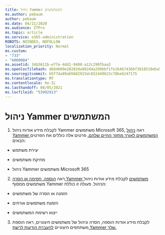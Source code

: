 ```yaml
---
title: ניהול Yammer המשתמשים
ms.author: pebaum
author: pebaum
ms.date: 04/21/2020
ms.audience: ITPro
ms.topic: article
ms.service: o365-administration
ROBOTS: NOINDEX, NOFOLLOW
localization_priority: Normal
ms.custom:
- "733"
- "6000004"
ms.assetid: 34b5611b-e77e-4dd1-9480-a12c190fbaa3
ms.openlocfilehash: db84609e28283da902d4a299bbf1fe164b74366f3818510eba5f10d2ebbdf4f0
ms.sourcegitcommit: b5f7da89a650d2915dc652449623c78be6247175
ms.translationtype: MT
ms.contentlocale: he-IL
ms.lasthandoff: 08/05/2021
ms.locfileid: "53992913"
---
```

# <a name="managing-yammer-users"></a>ניהול Yammer המשתמשים

1. לקבלת מידע אודות ניהול Yammer משתמשים Microsoft 365, ראה [ניהול Yammer המשתמשים לאורך מחזור החיים שלהם.](https://docs.microsoft.com/yammer/manage-yammer-users/manage-users-across-their-lifecycle) פרטים אלה כוללים את הפרטים הבאים:

  - יצירת משתמש

  - מחיקת משתמשים

  - ניהול Yammer משתמשים Microsoft 365

2. ראה [הוספה, חסימה או הסרה Yammer משתמשים](https://docs.microsoft.com/yammer/manage-yammer-users/add-block-or-remove-users) לקבלת מידע אודות ניהול משתמשים ממסוף Yammer הניהול. פעולה זו כוללת:

  - הזמנה או הסרה של משתמשים

  - הזמנת משתמשים אורחים

  - ייצוא רשימת המשתמשים

3. לקבלת מידע אודות הוספה, הסרה וניהול של משתמשים חיצוניים, ראה הוספת משתתפים חיצוניים [להעברת הודעות לרשת Yammer שלך.](https://docs.microsoft.com/yammer/work-with-external-users/add-external-participants)
